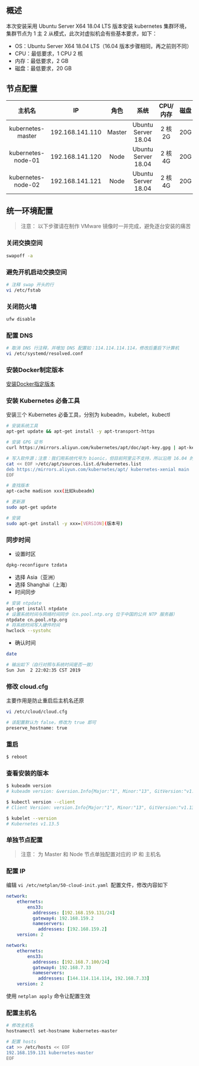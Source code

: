 ## 概述
本次安装采用 Ubuntu Server X64 18.04 LTS 版本安装 kubernetes 集群环境，集群节点为 1 主 2 从模式，此次对虚拟机会有些基本要求，如下：
* OS：Ubuntu Server X64 18.04 LTS（16.04 版本步骤相同，再之前则不同）
* CPU：最低要求，1 CPU 2 核
* 内存：最低要求，2 GB
* 磁盘：最低要求，20 GB

## 节点配置
主机名	|IP	|角色|	系统	|CPU/内存	|磁盘
:---:|:---:|:---:|:---:|:---:|:---:
kubernetes-master|	192.168.141.110|	Master|	Ubuntu Server 18.04|	2 核 2G|	20G
kubernetes-node-01	|192.168.141.120|	Node|	Ubuntu Server 18.04|	2 核 4G|	20G
kubernetes-node-02|	192.168.141.121	|Node|	Ubuntu Server 18.04	|2 核 4G|	20G

## 统一环境配置
> 注意： 以下步骤请在制作 VMware 镜像时一并完成，避免逐台安装的痛苦

### 关闭交换空间
```bash
swapoff -a
```
### 避免开机启动交换空间
```bash
# 注释 swap 开头的行
vi /etc/fstab
```
### 关闭防火墙
```bash
ufw disable
```
### 配置 DNS
```bash
# 取消 DNS 行注释，并增加 DNS 配置如：114.114.114.114，修改后重启下计算机
vi /etc/systemd/resolved.conf
```
### 安装Docker制定版本

[安装Docker指定版本](http://note.youdao.com/noteshare?id=7408c180f52c728e252936cf587ecbae&sub=FD57A960CF9248E7BA837BC9C2D95283)

### 安装 Kubernetes 必备工具

安装三个 Kubernetes 必备工具，分别为 kubeadm，kubelet，kubectl

```bash
# 安装系统工具
apt-get update && apt-get install -y apt-transport-https

# 安装 GPG 证书
curl https://mirrors.aliyun.com/kubernetes/apt/doc/apt-key.gpg | apt-key add -

# 写入软件源；注意：我们用系统代号为 bionic，但目前阿里云不支持，所以沿用 16.04 的 xenial
cat << EOF >/etc/apt/sources.list.d/kubernetes.list
deb https://mirrors.aliyun.com/kubernetes/apt/ kubernetes-xenial main
EOF

# 查找版本
apt-cache madison xxx(比如kubeadm)

# 更新源
sudo apt-get update

# 安装
sudo apt-get install -y xxx=[VERSION](版本号)
```

### 同步时间
* 设置时区
```bash
dpkg-reconfigure tzdata
```
* 选择 Asia（亚洲）
* 选择 Shanghai（上海）
* 时间同步
```bash
# 安装 ntpdate
apt-get install ntpdate
# 设置系统时间与网络时间同步（cn.pool.ntp.org 位于中国的公共 NTP 服务器）
ntpdate cn.pool.ntp.org
# 将系统时间写入硬件时间
hwclock --systohc
```
* 确认时间
```bash
date

# 输出如下（自行对照与系统时间是否一致）
Sun Jun  2 22:02:35 CST 2019
```
### 修改 cloud.cfg
主要作用是防止重启后主机名还原

```bash
vi /etc/cloud/cloud.cfg

# 该配置默认为 false，修改为 true 即可
preserve_hostname: true
```
### 重启

```bash
$ reboot
```

### 查看安装的版本

```bash
$ kubeadm version
# kubeadm version: &version.Info{Major:"1", Minor:"13", GitVersion:"v1.13.5", GitCommit:"2166946f41b36dea2c4626f90a77706f426cdea2", GitTreeState:"clean", BuildDate:"2019-03-25T15:24:33Z", GoVersion:"go1.11.5", Compiler:"gc", Platform:"linux/amd64"}

$ kubectl version --client
# Client Version: version.Info{Major:"1", Minor:"13", GitVersion:"v1.13.5", GitCommit:"2166946f41b36dea2c4626f90a77706f426cdea2", GitTreeState:"clean", BuildDate:"2019-03-25T15:26:52Z", GoVersion:"go1.11.5", Compiler:"gc", Platform:"linux/amd64"}

$ kubelet --version
# Kubernetes v1.13.5
```

### 单独节点配置

> 注意： 为 Master 和 Node 节点单独配置对应的 IP 和 主机名

### 配置 IP
编辑 `vi /etc/netplan/50-cloud-init.yaml `配置文件，修改内容如下

```yml
network:
    ethernets:
        ens33:
          addresses: [192.168.159.131/24]
          gateway4: 192.168.159.2
          nameservers:
            addresses: [192.168.159.2]
    version: 2
```
```yml
network:
    ethernets:
        ens33:
          addresses: [192.168.7.100/24]
          gateway4: 192.168.7.33
          nameservers:
            addresses: [144.114.114.114, 192.168.7.33]
    version: 2
```
使用 `netplan apply` 命令让配置生效

### 配置主机名

```bash
# 修改主机名
hostnamectl set-hostname kubernetes-master

# 配置 hosts
cat >> /etc/hosts << EOF
192.168.159.131 kubernetes-master
EOF
```